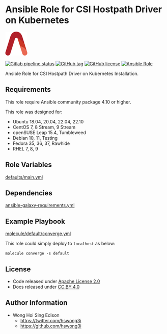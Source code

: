 # Ansible Role for CSI Hostpath Driver on Kubernetes

<a href="https://alvistack.com" title="AlviStack" target="_blank"><img src="/alvistack.svg" height="75" alt="AlviStack"></a>

[![Gitlab pipeline status](https://img.shields.io/gitlab/pipeline/alvistack/ansible-role-kube_csi_hostpath/master)](https://gitlab.com/alvistack/ansible-role-kube_csi_hostpath/-/pipelines)
[![GitHub tag](https://img.shields.io/github/tag/alvistack/ansible-role-kube_csi_hostpath.svg)](https://github.com/alvistack/ansible-role-kube_csi_hostpath/tags)
[![GitHub license](https://img.shields.io/github/license/alvistack/ansible-role-kube_csi_hostpath.svg)](https://github.com/alvistack/ansible-role-kube_csi_hostpath/blob/master/LICENSE)
[![Ansible Role](https://img.shields.io/badge/galaxy-alvistack.kube_csi_hostpath-blue.svg)](https://galaxy.ansible.com/alvistack/kube_csi_hostpath)

Ansible Role for CSI Hostpath Driver on Kubernetes Installation.

## Requirements

This role require Ansible community package 4.10 or higher.

This role was designed for:

-   Ubuntu 18.04, 20.04, 22.04, 22.10
-   CentOS 7, 8 Stream, 9 Stream
-   openSUSE Leap 15.4, Tumbleweed
-   Debian 10, 11, Testing
-   Fedora 35, 36, 37, Rawhide
-   RHEL 7, 8, 9

## Role Variables

[defaults/main.yml](defaults/main.yml)

## Dependencies

[ansible-galaxy-requirements.yml](ansible-galaxy-requirements.yml)

## Example Playbook

[molecule/default/converge.yml](molecule/default/converge.yml)

This role could simply deploy to `localhost` as below:

    molecule converge -s default

## License

-   Code released under [Apache License 2.0](LICENSE)
-   Docs released under [CC BY 4.0](http://creativecommons.org/licenses/by/4.0/)

## Author Information

-   Wong Hoi Sing Edison
    -   <https://twitter.com/hswong3i>
    -   <https://github.com/hswong3i>
